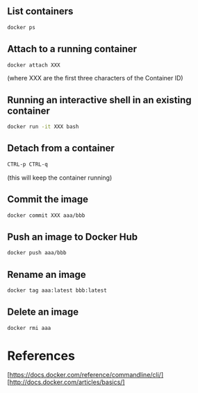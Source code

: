 ## List containers
```bash
docker ps
```

## Attach to a running container
```bash
docker attach XXX
```
(where XXX are the first three characters of the Container ID)

## Running an interactive shell in an existing container
```bash
docker run -it XXX bash
```

## Detach from a container 
```bash
CTRL-p CTRL-q
```
(this will keep the container running)

## Commit the image
```bash
docker commit XXX aaa/bbb
```

## Push an image to Docker Hub
```bash
docker push aaa/bbb
```

## Rename an image
```bash
docker tag aaa:latest bbb:latest
```

## Delete an image
```bash
docker rmi aaa
```

# References

[https://docs.docker.com/reference/commandline/cli/]
[http://docs.docker.com/articles/basics/]
